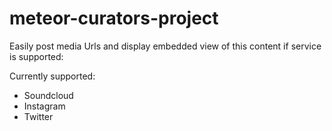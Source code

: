 # meteor-curators-project

Easily post media Urls and display embedded view of this content if service is supported:

Currently supported: 
* Soundcloud
* Instagram
* Twitter
